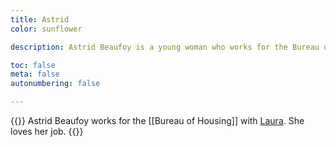 ```yaml
---
title: Astrid
color: sunflower

description: Astrid Beaufoy is a young woman who works for the Bureau of Housing with Laura. She loves her job.

toc: false
meta: false
autonumbering: false

---
```

{{<note gray>}}
Astrid Beaufoy works for the [[Bureau of Housing]] with [Laura](/characters/laura). She loves her job.
{{</note>}}